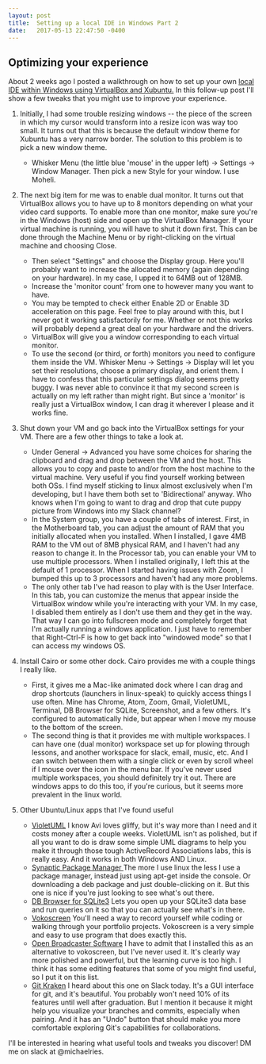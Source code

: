```yaml
---
layout: post
title:  Setting up a local IDE in Windows Part 2
date:   2017-05-13 22:47:50 -0400
---
```


## Optimizing your experience

About 2 weeks ago I posted a walkthrough on how to set up your own [local IDE within Windows using VirtualBox and Xubuntu.](http://michaelries.info/2017/04/27/setting_up_a_local_ide_in_windows/)  In this follow-up post I'll show a few tweaks that you might use to improve your experience.

1. Initially, I had some trouble resizing windows -- the piece of the screen in which my cursor would transform into a resize icon was way too small.  It turns out that this is because the default window theme for Xubuntu has a very narrow border.  The solution to this problem is to pick a new window theme.
    * Whisker Menu (the little blue 'mouse' in the upper left) -> Settings -> Window Manager.  Then pick a new Style for your window.  I use Moheli.

2. The next big item for me was to enable dual monitor.  It turns out that VirtualBox allows you to have up to 8 monitors depending on what your video card supports.  To enable more than one monitor, make sure you're in the Windows (host) side and open up the VirtualBox Manager.  If your virtual machine is running, you will have to shut it down first.  This can be done through the Machine Menu or by right-clicking on the virtual machine and choosing Close.
    * Then select "Settings" and choose the Display group.  Here you'll probably want to increase the allocated memory (again depending on your hardware).  In my case, I upped it to 64MB out of 128MB.
    * Increase the 'monitor count' from one to however many you want to have.
    * You may be tempted to check either Enable 2D or Enable 3D acceleration on this page.  Feel free to play around with this, but I never got it working satisfactorily for me.  Whether or not this works will probably depend a great deal on your hardware and the drivers.
    * VirtualBox will give you a window corresponding to each virtual monitor.
    * To use the second (or third, or forth) monitors you need to configure them inside the VM. Whisker Menu -> Settings -> Display will let you set their resolutions, choose a primary display, and orient them.  I have to confess that this particular settings dialog seems pretty buggy.  I was never able to convince it that my second screen is actually on my left rather than might right.  But since a 'monitor' is really just a VirtualBox window, I can drag it wherever I please and it works fine.


3.  Shut down your VM and go back into the VirtualBox settings for your VM. There are a few other things to take a look at.
    * Under General -> Advanced you have some choices for sharing the clipboard and drag and drop between the VM and the host.  This allows you to copy and paste to and/or from the host machine to the virtual machine.  Very useful if you find yourself working between both OSs.  I find myself sticking to linux almost exclusively when I'm developing, but I have them both set to 'Bidirectional' anyway.  Who knows when I'm going to want to drag and drop that cute puppy picture from Windows into my Slack channel?
    * In the System group, you have a couple of tabs of interest.  First, in the Motherboard tab, you can adjust the amount of RAM that you initially allocated when you installed.  When I installed, I gave 4MB RAM to the VM out of 8MB physical RAM, and I haven't had any reason to change it.  In the Processor tab, you can enable your VM to use multiple processors.  When I installed originally, I left this at the default of 1 processor.  When I started having issues with Zoom, I bumped this up to 3 processors and haven't had any more problems.
    * The only other tab I've had reason to play with is the User Interface.  In this tab, you can customize the menus that appear inside the VirtualBox window while you're interacting with your VM.  In my case, I disabled them entirely as I don't use them and they get in the way.  That way I can go into fullscreen mode and completely forget that I'm actually running a windows application.  I just have to remember that Right-Ctrl-F is how to get back into "windowed mode" so that I can access my windows OS.


4. Install Cairo or some other dock.  Cairo provides me with a couple things I really like.  
    * First, it gives me a Mac-like animated dock where I can drag and drop shortcuts (launchers in linux-speak) to quickly access things I use often.  Mine has Chrome, Atom, Zoom, Gmail, VioletUML, Terminal, DB Browser for SQLite, Screenshot, and a few others.  It's configured to automatically hide, but appear when I move my mouse to the bottom of the screen. 
    * The second thing is that it provides me with multiple workspaces.  I can have one (dual monitor) workspace set up for plowing through lessons, and another workspace for slack, email, music, etc.  And I can switch between them with a single click or even by scroll wheel if I mouse over the icon in the menu bar.  If you've never used multiple workspaces, you should definitely try it out.  There are windows apps to do this too, if you're curious, but it seems more prevalent in the linux world.


5.  Other Ubuntu/Linux apps that I've found useful
    * [VioletUML](http://alexdp.free.fr/violetumleditor/page.php)  I know Avi loves gliffy, but it's way more than I need and it costs money after a couple weeks.  VioletUML isn't as polished, but if all you want to do is draw some simple UML diagrams to help you make it through those tough ActiveRecord Associations labs, this is really easy.  And it works in both Windows AND Linux.
    * [Synaptic Package Manager ](https://apps.ubuntu.com/cat/applications/precise/synaptic/)  The more I use linux the less I use a package manager, instead just using apt-get inside the console.  Or downloading a  deb package and just double-clicking on it.  But this one is nice if you're just looking to see what's out there.
    * [DB Browser for SQLite3](http://sqlitebrowser.org/) Lets you open up your SQLite3 data base and run queries on it so that you can actually see what's in there.
    * [Vokoscreen](https://github.com/vkohaupt/vokoscreen)  You'll need a way to record yourself while coding or walking through your portfolio projects.  Vokoscreen is a very simple and easy to use program that does exactly this.
    * [ Open Broadcaster Software](https://obsproject.com/)  I have to admit that I installed this as an alternative to vokoscreen, but I've never used it.  It's clearly way more polished and powerful, but the learning curve is too high.  I think it has some editing features that some of you might find useful, so I put it on this list.
    * [Git Kraken](https://www.gitkraken.com/)  I heard about this one on Slack today.  It's a GUI interface for git, and it's beautiful.  You probably won't need 10% of its features until well after graduation.  But I mention it because it might help you visualize your branches and commits, especially when pairing.  And it has an "Undo" button that should make you more comfortable exploring Git's capabilities for collaborations.


I'll be interested in hearing what useful tools and tweaks you discover!  DM me on slack at @michaelries.



